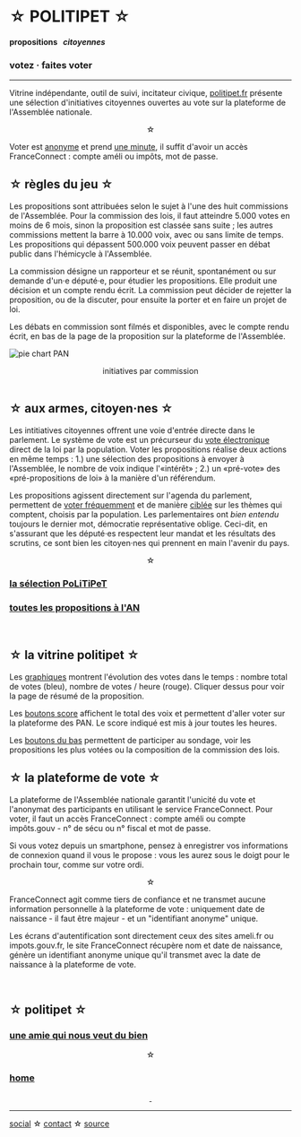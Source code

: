 <div id="header" markdown="1" onclick="location='/'">

☆ POLITIPET ☆
=============

#### propositions &nbsp; _citoyennes_

### votez · faites voter

</div>

-----

<div class="left" markdown="1">

Vitrine indépendante, outil de suivi, incitateur civique,
[politipet.fr][politipet] présente une sélection d'initiatives citoyennes
ouvertes au vote sur la plateforme de l'Assemblée nationale.

<center>☆</center>

Voter est <u>anonyme</u> et prend <u>une minute</u>,
il suffit d'avoir un accès FranceConnect : compte améli
ou impôts, mot de passe.


☆ règles du jeu ☆
-----------------

Les propositions sont attribuées selon le sujet à l'une des huit
commissions de l'Assemblée. Pour la commission des lois, il faut
atteindre 5.000 votes en moins de 6 mois, sinon la proposition est classée
sans suite ; les autres commissions mettent la barre à 10.000 voix,
avec ou sans limite de temps. Les propositions qui dépassent 500.000 voix
peuvent passer en débat public dans l'hémicycle à l'Assemblée.

La commission désigne un rapporteur et se réunit, spontanément ou
sur demande d'un·e député·e, pour étudier les propositions. Elle produit
une décision et un compte rendu écrit. La commission peut décider de
rejetter la proposition, ou de la discuter, pour ensuite la porter
et en faire un projet de loi.

Les débats en commission sont filmés et disponibles, avec le compte
rendu écrit, en bas de la page de la proposition sur la plateforme
de l'Assemblée.

![pie chart PAN](pie-chart-PAN.png)

<center>initiatives par commission</center>
<br>

☆ aux armes, citoyen·nes ☆
--------------------------

Les intitiatives citoyennes offrent une voie d'entrée directe
dans le parlement. Le système de vote est un précurseur du
<u>vote électronique</u> direct de la loi par la population.
Voter les propositions réalise deux actions en même temps :
1.) une sélection des propositions à envoyer à l'Assemblée, le
nombre de voix indique l'«intérêt» ; 2.) un «pré-vote» des
«pré-propositions de loi» à la manière d'un référendum.

Les propositions agissent directement sur l'agenda du parlement,
permettent de <u>voter fréquemment</u> et de manière <u>ciblée</u>
sur les thèmes qui comptent, choisis par la population.
Les parlementaires ont _bien entendu_ toujours le dernier mot,
démocratie représentative oblige. Ceci-dit, en s'assurant que
les député·es respectent leur mandat et les résultats des scrutins,
ce sont bien les citoyen·nes qui prennent en main l'avenir du pays.

<center>☆</center>


### [la sélection PoLiTiPeT](/tdg)

### [toutes les propositions à l'AN][most recent]

<br>


☆ la vitrine politipet ☆
------------------------

Les <u>graphiques</u> montrent l'évolution des votes dans le temps :
nombre total de votes (bleu), nombre de votes / heure (rouge).
Cliquer dessus pour voir la page de résumé de la proposition.

Les <u>boutons score</u> affichent le total des voix et permettent
d'aller voter sur la plateforme des PAN.  Le score indiqué est
mis à jour toutes les heures.

Les <u>boutons du bas</u> permettent de participer au sondage,
voir les propositions les plus votées ou la composition de la
commission des lois.


☆ la plateforme de vote ☆
-------------------------

La plateforme de l'Assemblée nationale garantit l'unicité du vote
et l'anonymat des participants en utilisant le service FranceConnect.
Pour voter, il faut un accès FranceConnect : compte améli
ou compte impôts.gouv - n° de sécu ou n° fiscal et mot de passe.

Si vous votez depuis un smartphone, pensez à enregistrer vos
informations de connexion quand il vous le propose : vous les
aurez sous le doigt pour le prochain tour, comme sur votre ordi.

<center>☆</center>

FranceConnect agit comme tiers de confiance et ne transmet aucune
information personnelle à la plateforme de vote : uniquement date de
naissance - il faut être majeur - et un "identifiant anonyme" unique.

Les écrans d'autentification sont directement ceux des sites ameli.fr
ou impots.gouv.fr, le site FranceConnect récupère nom et date de
naissance, génère un identifiant anonyme unique qu'il transmet avec la
date de naissance à la plateforme de vote.

<br>


☆ politipet ☆
-------------

### [une amie qui nous veut du bien][intro.seen]

<center>☆</center>

### [home](/)

<center>
<a rel="me" href="https://piaille.fr/@politipet">&nbsp;</a>
</center>

</div>

-----

[social][seenthis] ☆ [contact][email] ☆ [source][github]



[email]: mailto:politipet@laposte.net
[github]: https://github.com/politipet
[seenthis]: https://seenthis.net/people/politipet
[intro.seen]: https://seenthis.net/messages/1010675

[politipet]: https://politipet.fr
[most voted]: https://petitions.assemblee-nationale.fr/initiatives?order=most_voted
[most recent]: https://petitions.assemblee-nationale.fr/initiatives?order=recent
